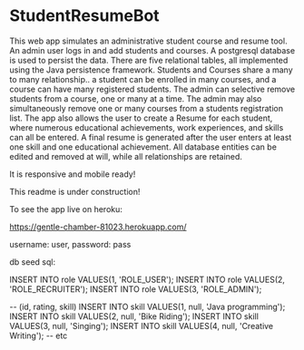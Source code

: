 # StudentResumeBot

This web app simulates an administrative student course and resume tool.  An admin user logs in and add students and courses.  A postgresql database is used to persist the data.  There are five relational tables, all implemented using the Java persistence framework.  Students and Courses share a many to many relationship.. a student can be enrolled in many courses, and a course can have many registered students.  The admin can selective remove students from a course, one or many at a time.  The admin may also simultaneously remove one or many courses from a students registration list.  The app also allows the user to create a Resume for each student, where numerous educational achievements, work experiences, and skills can all be entered.  A final resume is generated after the user enters at least one skill and one educational achievement.  All database entities can be edited and removed at will, while all relationships are retained.

It is responsive and mobile ready!

This readme is under construction!

To see the app live on heroku:

https://gentle-chamber-81023.herokuapp.com/

username: user, password: pass

db seed sql:

INSERT INTO role VALUES(1, 'ROLE_USER');
INSERT INTO role VALUES(2, 'ROLE_RECRUITER');
INSERT INTO role VALUES(3, 'ROLE_ADMIN');

-- (id, rating, skill) 
INSERT INTO skill VALUES(1, null, 'Java programming');
INSERT INTO skill VALUES(2, null, 'Bike Riding');
INSERT INTO skill VALUES(3, null, 'Singing');
INSERT INTO skill VALUES(4, null, 'Creative Writing');
-- etc